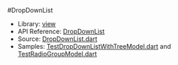 #DropDownList

* Library: [view](api:)
* API Reference: [DropDownList](api:view)
* Source: [DropDownList.dart](source:lib/src/view)
* Samples: [TestDropDownListWithTreeModel.dart](source:test) and [TestRadioGroupModel.dart](source:test)
